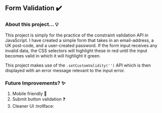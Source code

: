 ## Form Validation :heavy_check_mark:

### About this project... :bulb:

This project is simply for the practice of the constraint validation API in JavaScript. I have created a simple form that takes in an email-address, a UK post-code, and a user-created password. If the form input receives any invalid data, the CSS selectors will highlight these in red until the input becomes valid in which it will highlight it green.

This project makes use of the `.setCustomValidity('')` API which is then displayed with an error message relevant to the input error.

### Future Improvements? :sparkles:

1. Mobile friendly :iphone:
1. Submit button validation :question:
1. Cleaner UI :trollface:
